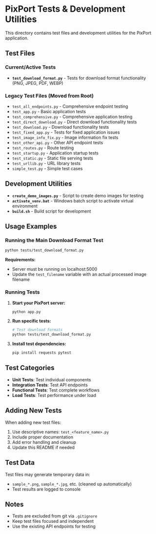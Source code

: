 # PixPort Tests & Development Utilities

This directory contains test files and development utilities for the PixPort application.

## Test Files

### Current/Active Tests
- **`test_download_format.py`** - Tests for download format functionality (PNG, JPEG, PDF, WEBP)

### Legacy Test Files (Moved from Root)
- `test_all_endpoints.py` - Comprehensive endpoint testing
- `test_app.py` - Basic application tests
- `test_comprehensive.py` - Comprehensive application testing
- `test_direct_download.py` - Direct download functionality tests
- `test_download.py` - Download functionality tests
- `test_fixed_app.py` - Tests for fixed application issues
- `test_image_info_fix.py` - Image information fix tests
- `test_other_api.py` - Other API endpoint tests
- `test_routes.py` - Route testing
- `test_startup.py` - Application startup tests
- `test_static.py` - Static file serving tests
- `test_urllib.py` - URL library tests
- `simple_test.py` - Simple test cases

## Development Utilities
- **`create_demo_images.py`** - Script to create demo images for testing
- **`activate_venv.bat`** - Windows batch script to activate virtual environment
- **`build.sh`** - Build script for development

## Usage Examples

### Running the Main Download Format Test
```bash
python tests/test_download_format.py
```

**Requirements:**
- Server must be running on localhost:5000
- Update the `test_filename` variable with an actual processed image filename

### Running Tests

1. **Start your PixPort server:**
   ```bash
   python app.py
   ```

2. **Run specific tests:**
   ```bash
   # Test download formats
   python tests/test_download_format.py
   ```

3. **Install test dependencies:**
   ```bash
   pip install requests pytest
   ```

## Test Categories

- **Unit Tests**: Test individual components
- **Integration Tests**: Test API endpoints  
- **Functional Tests**: Test complete workflows
- **Load Tests**: Test performance under load

## Adding New Tests

When adding new test files:

1. Use descriptive names: `test_<feature_name>.py`
2. Include proper documentation
3. Add error handling and cleanup
4. Update this README if needed

## Test Data

Test files may generate temporary data in:
- `sample_*.png`, `sample_*.jpg`, etc. (cleaned up automatically)
- Test results are logged to console

## Notes

- Tests are excluded from git via `.gitignore`
- Keep test files focused and independent
- Use the existing API endpoints for testing
